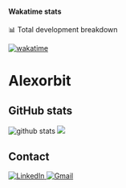

#### Wakatime stats
📊 Total development breakdown
<!--START_SECTION:waka-->

[![wakatime](https://wakatime.com/badge/user/bb4fc891-2584-4c92-b50b-7c1c2a21a973.svg)](https://wakatime.com/@bb4fc891-2584-4c92-b50b-7c1c2a21a973)


# Alexorbit

## GitHub stats
<div>
<img src="https://github-profile-trophy.vercel.app/?username=alexorbit&theme=flat" alt="github stats" /> 
<img src="https://github-readme-streak-stats.herokuapp.com/?user=alexorbit&theme=flat" />
</div>



<!--END_SECTION:waka-->
## Contact
<p>
<a href="https://www.linkedin.com/in/alexorbit">
		<img alt="LinkedIn" src="https://img.shields.io/badge/LinkedIn-0077B5?style=for-the-badge&logo=linkedin&logoColor=white" />
</a>
<a href="mailto:alexorbit@gmail.com">
   <img alt="Gmail" src="https://img.shields.io/badge/Gmail-D14836?style=for-the-badge&logo=gmail&logoColor=white"/>
</a>
</a>
</p>
